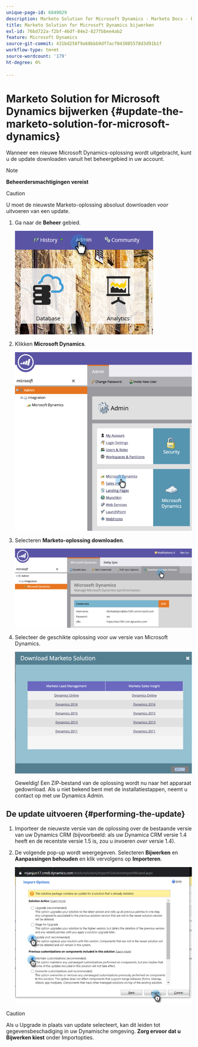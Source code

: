 ```yaml
---
unique-page-id: 6849029
description: Marketo Solution for Microsoft Dynamics - Marketo Docs - Productdocumentatie bijwerken
title: Marketo Solution for Microsoft Dynamics bijwerken
exl-id: 76bd722a-f2bf-46df-84e2-827fbbee4ab2
feature: Microsoft Dynamics
source-git-commit: 431bd258f9a68bbb9df7acf043085578d3d91b1f
workflow-type: tm+mt
source-wordcount: '179'
ht-degree: 0%

---
```


# Marketo Solution for Microsoft Dynamics bijwerken {#update-the-marketo-solution-for-microsoft-dynamics}

Wanneer een nieuwe Microsoft Dynamics-oplossing wordt uitgebracht, kunt u de update downloaden vanuit het beheergebied in uw account.

>[!NOTE]
>
>**Beheerdersmachtigingen vereist**

>[!CAUTION]
>
>U moet de nieuwste Marketo-oplossing absoluut downloaden _voor_ uitvoeren van een update.

1. Ga naar de **Beheer** gebied.

   ![](assets/admin.png)

1. Klikken **Microsoft Dynamics**.

   ![](assets/image2015-3-16-10-3a51-3a25.png)

1. Selecteren **Marketo-oplossing downloaden**.

   ![](assets/image2015-3-16-10-3a52-3a1.png)

1. Selecteer de geschikte oplossing voor uw versie van Microsoft Dynamics.

   ![](assets/msd-online.png)

   Geweldig! Een ZIP-bestand van de oplossing wordt nu naar het apparaat gedownload. Als u niet bekend bent met de installatiestappen, neemt u contact op met uw Dynamics Admin.

## De update uitvoeren {#performing-the-update}

1. Importeer de nieuwste versie van de oplossing over de bestaande versie van uw Dynamics CRM (bijvoorbeeld: als uw Dynamica CRM versie 1.4 heeft en de recentste versie 1.5 is, zou u invoeren _over_ versie 1.4).

1. De volgende pop-up wordt weergegeven. Selecteren **Bijwerken** en **Aanpassingen behouden** en klik vervolgens op **Importeren**.

   ![](assets/update-the-marketo-solution-for-microsoft-dynamics-5.png)

>[!CAUTION]
>
>Als u Upgrade in plaats van update selecteert, kan dit leiden tot gegevensbeschadiging in uw Dynamische omgeving. **Zorg ervoor dat u Bijwerken kiest** onder Importopties.
